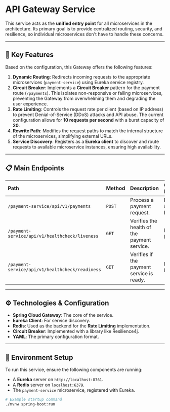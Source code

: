 # API Gateway Service

This service acts as the **unified entry point** for all microservices in the architecture. Its primary goal is to provide centralized routing, security, and resilience, so individual microservices don't have to handle these concerns.

---

## 🚀 Key Features

Based on the configuration, this Gateway offers the following features:

1.  **Dynamic Routing**: Redirects incoming requests to the appropriate microservices (`payment-service`) using Eureka service registry.
2.  **Circuit Breaker**: Implements a **Circuit Breaker** pattern for the payment route (`/payments`). This isolates non-responsive or failing microservices, preventing the Gateway from overwhelming them and degrading the user experience.
3.  **Rate Limiting**: Controls the request rate per client (based on IP address) to prevent Denial-of-Service (DDoS) attacks and API abuse. The current configuration allows for **10 requests per second** with a burst capacity of **20**.
4.  **Rewrite Path**: Modifies the request paths to match the internal structure of the microservices, simplifying external URLs.
5.  **Service Discovery**: Registers as a **Eureka client** to discover and route requests to available microservice instances, ensuring high availability.

---

## 📋 Main Endpoints

| Path | Method | Description | Gateway Functionality |
| :--- | :--- | :--- | :--- |
| `/payment-service/api/v1/payments` | `POST` | Process a payment request. | **Rate Limiting** & **Circuit Breaker** |
| `/payment-service/api/v1/healthcheck/liveness` | `GET` | Verifies the health of the payment service. | Direct Routing |
| `/payment-service/api/v1/healthcheck/readiness`| `GET` | Verifies if the payment service is ready. | Direct Routing |

---

## ⚙️ Technologies & Configuration

* **Spring Cloud Gateway**: The core of the service.
* **Eureka Client**: For service discovery.
* **Redis**: Used as the backend for the **Rate Limiting** implementation.
* **Circuit Breaker**: Implemented with a library like Resilience4j.
* **YAML**: The primary configuration format.

---

## 🔧 Environment Setup

To run this service, ensure the following components are running:

* A **Eureka** server on `http://localhost:8761`.
* A **Redis** server on `localhost:6379`.
* The `payment-service` microservice, registered with Eureka.

```sh
# Example startup command
./mvnw spring-boot:run